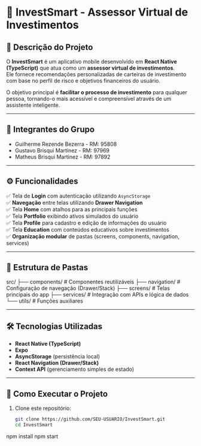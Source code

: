 # 📱 InvestSmart - Assessor Virtual de Investimentos
 
## 🚀 Descrição do Projeto
O **InvestSmart** é um aplicativo mobile desenvolvido em **React Native (TypeScript)** que atua como um **assessor virtual de investimentos**.  
Ele fornece recomendações personalizadas de carteiras de investimento com base no perfil de risco e objetivos financeiros do usuário.
 
O objetivo principal é **facilitar o processo de investimento** para qualquer pessoa, tornando-o mais acessível e compreensível através de um assistente inteligente.
 
---
 
## 👥 Integrantes do Grupo
- Guilherme Rezende Bezerra - RM: 95808  
- Gustavo Brisqui Martinez - RM: 97969  
- Matheus Brisqui Martinez - RM: 97892   
 
---
 
## ⚙️ Funcionalidades
✅ Tela de **Login** com autenticação utilizando `AsyncStorage`  
✅ **Navegação** entre telas utilizando **Drawer Navigation**  
✅ Tela **Home** com atalhos para as principais funções  
✅ Tela **Portfolio** exibindo ativos simulados do usuário  
✅ Tela **Profile** para cadastro e edição de informações do usuário  
✅ Tela **Education** com conteúdos educativos sobre investimentos  
✅ **Organização modular** de pastas (screens, components, navigation, services)  
 
---
 
## 📂 Estrutura de Pastas
src/
├── components/   # Componentes reutilizáveis
├── navigation/   # Configuração de navegação (Drawer/Stack)
├── screens/      # Telas principais do app
├── services/ # Integração com APIs e lógica de dados
└── utils/ # Funções auxiliares


---
 
## 🛠️ Tecnologias Utilizadas

- **React Native (TypeScript)**  
- **Expo**  
- **AsyncStorage** (persistência local)  
- **React Navigation (Drawer/Stack)**  
- **Context API** (gerenciamento simples de estado)  

---

## 📱 Como Executar o Projeto

1. Clone este repositório:  
   ```bash
   git clone https://github.com/SEU-USUARIO/InvestSmart.git
   cd InvestSmart
npm install
npm start
 

